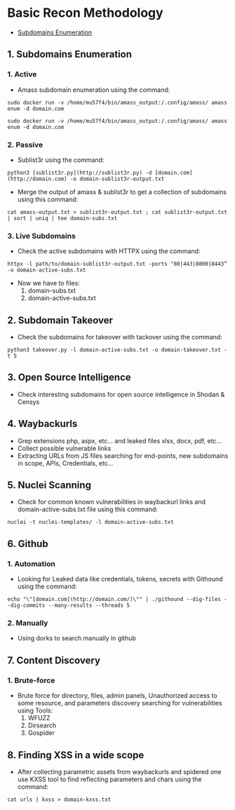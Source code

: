 # Basic Recon Methodology
- [Subdomains Enumeration](#1-subdomains-enumeration)
## 1. Subdomains Enumeration

### 1. Active

- Amass subdomain enumeration using the command:

``` 
sudo docker run -v /home/mu57f4/bin/amass_output:/.config/amass/ amass enum -d domain.com
``` 

``` 
sudo docker run -v /home/mu57f4/bin/amass_output:/.config/amass/ amass enum -d domain.com
``` 

### 2. Passive

- Sublist3r using the command:

``` 
python3 [sublist3r.py](http://sublist3r.py) -d [domain.com](http://domain.com) -o domain-sublist3r-output.txt
``` 
- Merge the output of amass & sublist3r to get a collection of subdomains using this command:

``` 
cat amass-output.txt > sublist3r-output.txt ; cat sublist3r-output.txt | sort | uniq | tee domain-subs.txt
``` 

### 3. Live Subdomains

- Check the active subdomains with HTTPX using the command:

``` 
httpx -l path/to/domain-sublist3r-output.txt -ports "80|443|8000|8443” -o domain-active-subs.txt
``` 

- Now we have to files:
    1. domain-subs.txt
    2. domain-active-subs.txt

## 2. Subdomain Takeover

- Check the subdomains for takeover with tackover using the command:

```
python3 takeover.py -l domain-active-subs.txt -o domain-takeover.txt -t 5
``` 

## 3. Open Source Intelligence

- Check interesting subdomains for open source intelligence in Shodan & Censys

## 4. Waybackurls

- Grep extensions php, aspx, etc... and leaked files xlsx, docx, pdf, etc...
- Collect possible vulnerable links
- Extracting URLs from JS files searching for end-points, new subdomains in scope, APIs, Credentials, etc...

## 5. Nuclei Scanning

- Check for common known vulnerabilities in waybackurl links and domain-active-subs.txt file using this command:

``` 
nuclei -t nuclei-templates/ -l domain-active-subs.txt
``` 

## 6. Github

### 1. Automation

- Looking for Leaked data like credentials, tokens, secrets with Githound using the command:

``` 
echo "\"[domain.com](http://domain.com/)\"" | ./githound --dig-files --dig-commits --many-results --threads 5
``` 

### 2. Manually

- Using dorks to search manually in github

## 7. Content Discovery

### 1. Brute-force

- Brute force for directory, files, admin panels, Unauthorized access to some resource,  and parameters discovery searching for vulnerabilities using Tools:
    1. WFUZZ
    2. Dirsearch
    3. Gospider

## 8. Finding XSS in a wide scope

- After collecting parametric assets from waybackurls and spidered one use KXSS tool to find reflecting parameters and chars using the command:

``` 
cat urls | kxss > domain-kxss.txt
``` 
